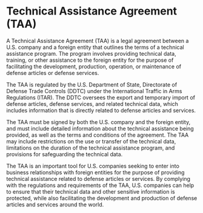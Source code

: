 # Technical Assistance Agreement (TAA)

A Technical Assistance Agreement (TAA) is a legal agreement between a U.S. company and a foreign entity that outlines the terms of a technical assistance program. The program involves providing technical data, training, or other assistance to the foreign entity for the purpose of facilitating the development, production, operation, or maintenance of defense articles or defense services.

The TAA is regulated by the U.S. Department of State, Directorate of Defense Trade Controls (DDTC) under the International Traffic in Arms Regulations (ITAR). The DDTC oversees the export and temporary import of defense articles, defense services, and related technical data, which includes information that is directly related to defense articles and services.

The TAA must be signed by both the U.S. company and the foreign entity, and must include detailed information about the technical assistance being provided, as well as the terms and conditions of the agreement. The TAA may include restrictions on the use or transfer of the technical data, limitations on the duration of the technical assistance program, and provisions for safeguarding the technical data.

The TAA is an important tool for U.S. companies seeking to enter into business relationships with foreign entities for the purpose of providing technical assistance related to defense articles or services. By complying with the regulations and requirements of the TAA, U.S. companies can help to ensure that their technical data and other sensitive information is protected, while also facilitating the development and production of defense articles and services around the world.

